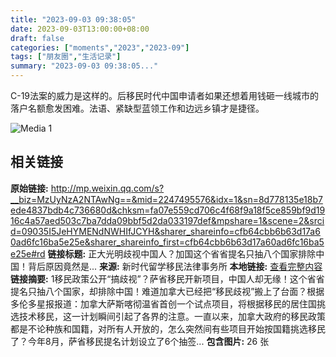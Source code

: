 ```yaml
---
title: "2023-09-03 09:38:05"
date: 2023-09-03T13:00:00+08:00
draft: false
categories: ["moments","2023","2023-09"]
tags: ["朋友圈","生活记录"]
summary: "2023-09-03 09:38:05..."
---
```


C-19法案的威力是这样的。后移民时代中国申请者如果还想着用钱砸一线城市的落户名额愈发困难。法语、紧缺型蓝领工作和边远乡镇才是捷径。

![Media 1](/Moments/photos/2023-09-03/202309030938050.jpg)

## 相关链接

**原始链接:** http://mp.weixin.qq.com/s?__biz=MzUyNzA2NTAwNg==&mid=2247495576&idx=1&sn=8d778135e18b7ede4837bdb4c736680d&chksm=fa07e559cd706c4f68f9a18f5ce859bf9d1916c4a57aed503c7ba7dda09bbf5d2da033197def&mpshare=1&scene=2&srcid=09035I5JeHYMENdNWHIfJCYH&sharer_shareinfo=cfb64cbb6b63d17a60ad6fc16ba5e25e&sharer_shareinfo_first=cfb64cbb6b63d17a60ad6fc16ba5e25e#rd
**链接标题:** 正大光明歧视中国人？加国这个省省提名只抽八个国家排除中国！背后原因竟然是...
**来源:** 新时代留学移民法律事务所
**本地链接:** [查看完整内容](/link_content/2023/09/2023-09-03-3/link_content/)
**链接摘要:** 1移民政策公开“搞歧视”？萨省移民开新项目，中国人却无缘！这个省省提名只抽八个国家，却排除中国！难道加拿大已经把“移民歧视”搬上了台面？根据多伦多星报报道：加拿大萨斯喀彻温省首创一个试点项目，将根据移民的居住国挑选技术移民，这一计划瞬间引起了各界的注意。一直以来，加拿大政府的移民政策都是不论种族和国籍，对所有人开放的，怎么突然间有些项目开始按国籍挑选移民了？今年8月，萨省移民提名计划设立了6个抽签...
**包含图片:** 26 张

